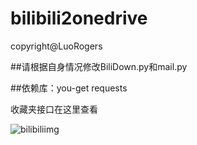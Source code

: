 # bilibili2onedrive
copyright@LuoRogers


##请根据自身情况修改BiliDown.py和mail.py

##依赖库：you-get requests

收藏夹接口在这里查看

![bilibiliimg](https://s1.ax1x.com/2020/07/26/aC0Zp8.png)
